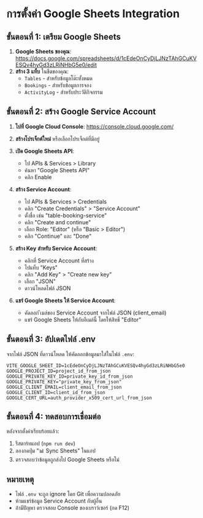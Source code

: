 # การตั้งค่า Google Sheets Integration

## ขั้นตอนที่ 1: เตรียม Google Sheets

1. **Google Sheets ของคุณ**: https://docs.google.com/spreadsheets/d/1cEdeOnCyDjLJNzTAhGCuKVESQv4hyGd3zLRiNHbG5e0/edit
2. **สร้าง 3 แท็บ** ในชีตของคุณ:
   - `Tables` - สำหรับข้อมูลโต๊ะทั้งหมด
   - `Bookings` - สำหรับข้อมูลการจอง
   - `ActivityLog` - สำหรับประวัติกิจกรรม

## ขั้นตอนที่ 2: สร้าง Google Service Account

1. **ไปที่ Google Cloud Console**: https://console.cloud.google.com/
2. **สร้างโปรเจ็กต์ใหม่** หรือเลือกโปรเจ็กต์ที่มีอยู่
3. **เปิด Google Sheets API**:
   - ไป APIs & Services > Library
   - ค้นหา "Google Sheets API"
   - คลิก Enable

4. **สร้าง Service Account**:
   - ไป APIs & Services > Credentials
   - คลิก "Create Credentials" > "Service Account"
   - ตั้งชื่อ เช่น "table-booking-service"
   - คลิก "Create and continue"
   - เลือก Role: "Editor" (หรือ "Basic > Editor")
   - คลิก "Continue" และ "Done"

5. **สร้าง Key สำหรับ Service Account**:
   - คลิกที่ Service Account ที่สร้าง
   - ไปแท็บ "Keys"
   - คลิก "Add Key" > "Create new key"
   - เลือก "JSON"
   - ดาวน์โหลดไฟล์ JSON

6. **แชร์ Google Sheets ให้ Service Account**:
   - คัดลอก ีเมล์ของ Service Account จากไฟล์ JSON (client_email)
   - แชร์ Google Sheets ให้กับอีเมล์นี้ โดยให้สิทธิ์ "Editor"

## ขั้นตอนที่ 3: อัปเดตไฟล์ .env

จากไฟล์ JSON ที่ดาวน์โหลด ให้คัดลอกข้อมูลมาใส่ในไฟล์ `.env`:

```
VITE_GOOGLE_SHEET_ID=1cEdeOnCyDjLJNzTAhGCuKVESQv4hyGd3zLRiNHbG5e0
GOOGLE_PROJECT_ID=project_id_from_json
GOOGLE_PRIVATE_KEY_ID=private_key_id_from_json
GOOGLE_PRIVATE_KEY="private_key_from_json"
GOOGLE_CLIENT_EMAIL=client_email_from_json
GOOGLE_CLIENT_ID=client_id_from_json
GOOGLE_CERT_URL=auth_provider_x509_cert_url_from_json
```

## ขั้นตอนที่ 4: ทดสอบการเชื่อมต่อ

หลังจากตั้งค่าเรียบร้อยแล้ว:
1. รีสตาร์ทแอป (`npm run dev`)
2. ลองกดปุ่ม "📊 Sync Sheets" ในแอป
3. ตรวจสอบว่าข้อมูลถูกส่งไป Google Sheets หรือไม่

## หมายเหตุ
- ไฟล์ `.env` จะถูก ignore โดย Git เพื่อความปลอดภัย
- ห้ามแชร์ข้อมูล Service Account กับผู้อื่น
- ถ้ามีปัญหา ตรวจสอบ Console ของเบราว์เซอร์ (กด F12)
